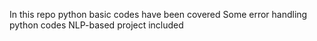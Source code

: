 In this repo python basic codes have been covered
Some error handling python codes
NLP-based project included
